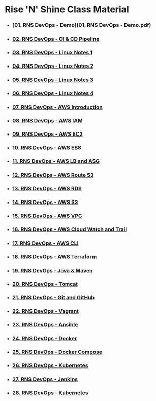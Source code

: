 # **Rise 'N' Shine** Class Material

- ### [**01. RNS DevOps - Demo**](01. RNS DevOps - Demo.pdf)

- ### [**02. RNS DevOps - CI & CD Pipeline**](2.CI-and-CD-Pipeline.pdf)

- ### [**03. RNS DevOps - Linux Notes 1**](3.Linux_Material_Part_1.pdf)

- ### [**04. RNS DevOps - Linux Notes 2**](3.Linux_Material_Part_2.pdf)

- ### [**05. RNS DevOps - Linux Notes 3**](3.Linux_Material_Part_3.pdf)
    
- ### [**06. RNS DevOps - Linux Notes 4**](3.Linux_Material_Part_4.pdf)

- ### [**07. RNS DevOps - AWS Introduction**](4.AWS-Introduction.pdf)

- ### [**08. RNS DevOps - AWS IAM**]()

- ### [**09. RNS DevOps - AWS EC2**](6.AWS-EBS-VPC-RDS.pdf)

- ### [**10. RNS DevOps - AWS EBS**](8.DevOps-Part-1.pdf)

- ### [**11. RNS DevOps - AWS LB and ASG**](9.DevOps-Part-2.pdf)

- ### [**12. RNS DevOps - AWS Route 53**](10.DevOps-Docker.pdf)

- ### [**13. RNS DevOps - AWS RDS**](11.DevOps-Docker-Compose.pdf)

- ### [**14. RNS DevOps - AWS S3**](12.Kubernetes.pdf)

- ### [**15. RNS DevOps - AWS VPC**](6.AWS-EBS-VPC-RDS.pdf)

- ### [**16. RNS DevOps - AWS Cloud Watch and Trail**](8.DevOps-Part-1.pdf)

- ### [**17. RNS DevOps - AWS CLI**](9.DevOps-Part-2.pdf)

- ### [**18. RNS DevOps - AWS Terraform**](10.DevOps-Docker.pdf)

- ### [**19. RNS DevOps - Java & Maven**](11.DevOps-Docker-Compose.pdf)

- ### [**20. RNS DevOps - Tomcat**](12.Kubernetes.pdf)

- ### [**21. RNS DevOps - Git and GitHub**](6.AWS-EBS-VPC-RDS.pdf)

- ### [**22. RNS DevOps - Vagrant**](8.DevOps-Part-1.pdf)

- ### [**23. RNS DevOps - Ansible**](9.DevOps-Part-2.pdf)

- ### [**24. RNS DevOps - Docker**](10.DevOps-Docker.pdf)

- ### [**25. RNS DevOps - Docker Compose**](11.DevOps-Docker-Compose.pdf)

- ### [**26. RNS DevOps - Kubernetes**](12.Kubernetes.pdf)

- ### [**27. RNS DevOps - Jenkins**](11.DevOps-Docker-Compose.pdf)

- ### [**28. RNS DevOps - Kubernetes**](12.Kubernetes.pdf)
